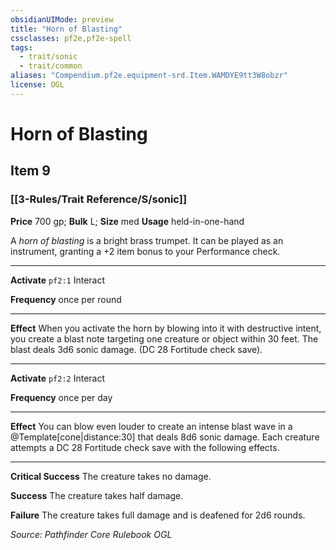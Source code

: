 ```yaml
---
obsidianUIMode: preview
title: "Horn of Blasting"
cssclasses: pf2e,pf2e-spell
tags:
  - trait/sonic
  - trait/common
aliases: "Compendium.pf2e.equipment-srd.Item.WAMDYE9tt3W8obzr"
license: OGL
---
```

# Horn of Blasting
## Item 9
### [[3-Rules/Trait Reference/S/sonic]]


**Price** 700 gp; 
**Bulk** L; **Size** med
**Usage** held-in-one-hand

A _horn of blasting_ is a bright brass trumpet. It can be played as an instrument, granting a +2 item bonus to your Performance check.

* * *

**Activate** `pf2:1` Interact

**Frequency** once per round

* * *

**Effect** When you activate the horn by blowing into it with destructive intent, you create a blast note targeting one creature or object within 30 feet. The blast deals 3d6 sonic damage. (DC 28 Fortitude check save).

* * *

**Activate** `pf2:2` Interact

**Frequency** once per day

* * *

**Effect** You can blow even louder to create an intense blast wave in a @Template\[cone|distance:30\] that deals 8d6 sonic damage. Each creature attempts a DC 28 Fortitude check save with the following effects.

* * *

**Critical Success** The creature takes no damage.

**Success** The creature takes half damage.

**Failure** The creature takes full damage and is deafened for 2d6 rounds.

*Source: Pathfinder Core Rulebook*
*OGL*